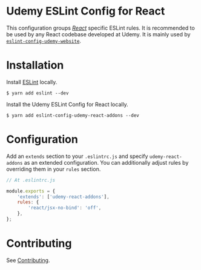 Udemy ESLint Config for React
=============================

This configuration groups [*React*](https://github.com/facebook/react) specific ESLint rules.
It is recommended to be used by any React codebase developed at Udemy. 
It is mainly used by [`eslint-config-udemy-website`](packages/eslint-config-udemy-website).

# Installation

Install [ESLint](https://www.github.com/eslint/eslint) locally.

    $ yarn add eslint --dev

Install the Udemy ESLint Config for React locally.

    $ yarn add eslint-config-udemy-react-addons --dev

# Configuration

Add an `extends` section to your `.eslintrc.js` and specify `udemy-react-addons` as an extended configuration.
You can additionally adjust rules by overriding them in your `rules` section.

```js
// At .eslintrc.js

module.exports = {
    'extends': ['udemy-react-addons'],
    rules: {
        'react/jsx-no-bind': 'off',
    },
};
```

# Contributing

See [Contributing](/README.md#contributing).